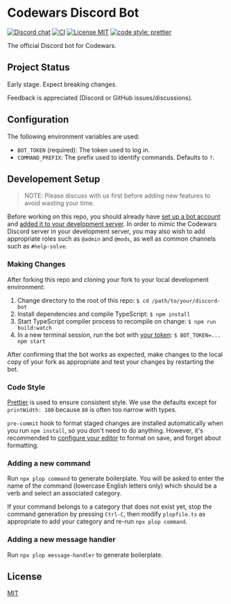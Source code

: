 # Codewars Discord Bot

[![Discord chat](https://img.shields.io/discord/846624424199061524.svg?logo=discord&style=flat)](https://discord.gg/mSwJWRvkHA)
[![CI](https://github.com/codewars/discord-bot/workflows/CI/badge.svg)](https://github.com/codewars/discord-bot/actions?query=workflow%3ACI)
[![License MIT](https://img.shields.io/github/license/codewars/discord-bot)](./LICENSE)
[![code style: prettier](https://img.shields.io/badge/code_style-prettier-ff69b4.svg?style=flat)](https://github.com/prettier/prettier)

The official Discord bot for Codewars.

## Project Status

Early stage. Expect breaking changes.

Feedback is appreciated (Discord or GitHub issues/discussions).

## Configuration

The following environment variables are used:

- `BOT_TOKEN` (required): The token used to log in.
- `COMMAND_PREFIX`: The prefix used to identify commands. Defaults to `?`.

## Developement Setup

> NOTE: Please discuss with us first before adding new features to avoid wasting your time.

Before working on this repo, you should already have [set up a bot account](https://discordjs.guide/preparations/setting-up-a-bot-application.html#creating-your-bot) and [added it to your development server](https://discordjs.guide/preparations/adding-your-bot-to-servers.html). In order to mimic the Codewars Discord server in your development server, you may also wish to add appropriate roles such as `@admin` and `@mods`, as well as common channels such as `#help-solve`.

### Making Changes

After forking this repo and cloning your fork to your local development environment:

1. Change directory to the root of this repo: `$ cd /path/to/your/discord-bot`
1. Install dependencies and compile TypeScript: `$ npm install`
1. Start TypeScript compiler process to recompile on change: `$ npm run build:watch`
1. In a new terminal session, run the bot with [your token](https://discordjs.guide/preparations/setting-up-a-bot-application.html#your-token): `$ BOT_TOKEN=... npm start`

After confirming that the bot works as expected, make changes to the local copy of your fork as appropriate and test your changes by restarting the bot.

### Code Style

[Prettier](https://prettier.io/) is used to ensure consistent style. We use the defaults except for `printWidth: 100` because `80` is often too narrow with types.

`pre-commit` hook to format staged changes are installed automatically when you run `npm install`, so you don't need to do anything. However, it's recommended to [configure your editor](https://prettier.io/docs/en/editors.html) to format on save, and forget about formatting.

### Adding a new command

Run `npx plop command` to generate boilerplate. You will be asked to enter the name of the command (lowercase English letters only) which should be a verb and select an associated category.

If your command belongs to a category that does not exist yet, stop the command generation by pressing `Ctrl-C`, then modify `plopfile.ts` as appropriate to add your category and re-run `npx plop command`.

### Adding a new message handler

Run `npx plop message-handler` to generate boilerplate.

## License

[MIT](./LICENSE)
